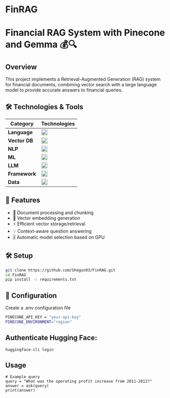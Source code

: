 # FinRAG
# Financial RAG System with Pinecone and Gemma 💰🔍

## Overview

This project implements a Retrieval-Augmented Generation (RAG) system for financial documents, combining vector search with a large language model to provide accurate answers to financial queries.

## 🛠️ Technologies & Tools

| Category       | Technologies                                                                 |
|----------------|-----------------------------------------------------------------------------|
| **Language**   | <img src="https://img.shields.io/badge/Python-3776AB?logo=python&logoColor=white" height="20"> |
| **Vector DB**  | <img src="https://img.shields.io/badge/Pinecone-430098?logo=pinecone&logoColor=white" height="20"> |
| **NLP**        | <img src="https://img.shields.io/badge/spaCy-09A3D5?logo=spacy&logoColor=white" height="20"> |
| **ML**         | <img src="https://img.shields.io/badge/PyTorch-EE4C2C?logo=pytorch&logoColor=white" height="20"> |
| **LLM**        | <img src="https://img.shields.io/badge/Gemma-FFD166?logo=google&logoColor=white" height="20"> |
| **Framework**  | <img src="https://img.shields.io/badge/Hugging%20Face-FFD21F?logo=huggingface&logoColor=black" height="20"> |
| **Data**       | <img src="https://img.shields.io/badge/Pandas-150458?logo=pandas&logoColor=white" height="20"> |

## 🚀 Features

- 📄 Document processing and chunking
- 🔢 Vector embedding generation
- ⚡ Efficient vector storage/retrieval
- 💡 Context-aware question answering
- 🎚️ Automatic model selection based on GPU

## 🛠️ Setup

```bash
git clone https://github.com/Shegun93/FinRAG.git
cd FinRAG
pip install -r requirements.txt
```

## 🔑 Configuration

Create a .env configuration file
```bash
PINECONE_API_KEY = "your-api-key"
PINECONE_ENVIRONMENT="region"
```
## Authenticate Hugging Face:
```
huggingface-cli login
```
## Usage
```
# Example query
query = "What was the operating profit increase from 2011-2012?"
answer = ask(query)
print(answer)
```
